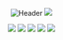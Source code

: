 <div align='center'>

![Header](https://capsule-render.vercel.app/api?type=Waving&color=timeGradient&height=200&animation=fadeIn&section=header&text=MartinKay&fontSize=60)
[![](https://count.getloli.com/get/@MartinKayJr?theme=rule34)](https://count.getloli.com/get/@MartinKayJr?theme=rule34)

![](https://github-profile-summary-cards.vercel.app/api/cards/profile-details?username=MartinKayJr&theme=github)
![](https://github-profile-summary-cards.vercel.app/api/cards/repos-per-language?username=MartinKayJr&theme=github)
![](https://github-profile-summary-cards.vercel.app/api/cards/most-commit-language?username=MartinKayJr&theme=github)
![](https://github-profile-summary-cards.vercel.app/api/cards/stats?username=MartinKayJr&theme=github)
![](https://github-profile-summary-cards.vercel.app/api/cards/productive-time?username=MartinKayJr&theme=github)

</div>
